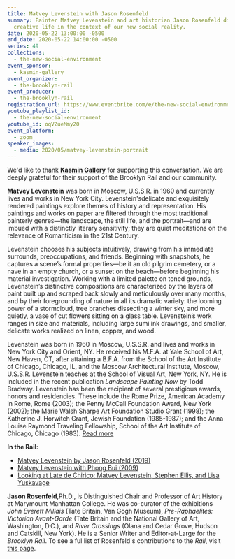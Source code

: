 ```yaml
---
title: Matvey Levenstein with Jason Rosenfeld
summary: Painter Matvey Levenstein and art historian Jason Rosenfeld discuss
  creative life in the context of our new social reality.
date: 2020-05-22 13:00:00 -0500
end_date: 2020-05-22 14:00:00 -0500
series: 49
collections:
  - the-new-social-environment
event_sponsor:
  - kasmin-gallery
event_organizer:
  - the-brooklyn-rail
event_producer:
  - the-brooklyn-rail
registration_url: https://www.eventbrite.com/e/the-new-social-environment-49-matvey-levenstein-tickets-105304600896
youtube_playlist_id:
  - the-new-social-environment
youtube_id: oqVZueMmy20
event_platform:
  - zoom
speaker_images:
  - media: 2020/05/matvey-levenstein-portrait
---
```

We'd like to thank **[Kasmin Gallery](https://www.kasmingallery.com/)** for supporting this conversation. We are deeply grateful for their support of the Brooklyn Rail and our community.

**Matvey Levenstein** was born in Moscow, U.S.S.R. in 1960 and currently lives and works in New York City. Levenstein'sdelicate and exquisitely rendered paintings explore themes of history and representation. His paintings and works on paper are filtered through the most traditional painterly genres—the landscape, the still life, and the portrait—and are imbued with a distinctly literary sensitivity; they are quiet meditations on the relevance of Romanticism in the 21st Century.

Levenstein chooses his subjects intuitively, drawing from his immediate surrounds, preoccupations, and friends. Beginning with snapshots, he captures a scene’s formal properties—be it an old pilgrim cemetery, or a nave in an empty church, or a sunset on the beach—before beginning his material investigation. Working with a limited palette on toned grounds, Levenstein’s distinctive compositions are characterized by the layers of paint built up and scraped back slowly and meticulously over many months, and by their foregrounding of nature in all its dramatic variety: the looming power of a stormcloud, tree branches dissecting a winter sky, and more quietly, a vase of cut flowers sitting on a glass table. Levenstein’s work ranges in size and materials, including large sumi ink drawings, and smaller, delicate works realized on linen, copper, and wood.

Levenstein was born in 1960 in Moscow, U.S.S.R. and lives and works in New York City and Orient, NY. He received his M.F.A. at Yale School of Art, New Haven, CT, after attaining a B.F.A. from the School of the Art Institute of Chicago, Chicago, IL, and the Moscow Architectural Institute, Moscow, U.S.S.R. Levenstein teaches at the School of Visual Art, New York, NY. He is included in the recent publication *Landscape Painting Now* by Todd Bradway. Levenstein has been the recipient of several prestigious awards, honors and residencies. These include the Rome Prize, American Academy in Rome, Rome (2003); the Penny McCall Foundation Award, New York (2002); the Marie Walsh Sharpe Art Foundation Studio Grant (1998); the Katherine J. Horwitch Grant, Jewish Foundation (1985-1987); and the Anna Louise Raymond Traveling Fellowship, School of the Art Institute of Chicago, Chicago (1983). [Read more](https://www.kasmingallery.com/artist/matvey-levenstein) [](https://www.kasmingallery.com/artist/matvey-levenstein)

**In the Rail:**

* [Matvey Levenstein by Jason Rosenfeld (2019)](https://brooklynrail.org/2019/03/artseen/Matvey-Levenstein)
* [Matvey Levenstein with Phong Bui (2009)](https://brooklynrail.org/2009/04/art/in-conversation-matvey-levinson-with-phong-bui)
* [Looking at Late de Chirico: Matvey Levenstein, Stephen Ellis, and Lisa Yuskavage](https://brooklynrail.org/2017/05/criticspage/Looking-at-Late-de-Chirico)



**Jason Rosenfeld**,Ph.D., is Distinguished Chair and Professor of Art History at Marymount Manhattan College. He was co-curator of the exhibitions *John Everett Millais* (Tate Britain, Van Gogh Museum), *Pre-Raphaelites: Victorian Avant-Garde* (Tate Britain and the National Gallery of Art, Washington, D.C.), and *River Crossings* (Olana and Cedar Grove, Hudson and Catskill, New York). He is a Senior Writer and Editor-at-Large for the *Brooklyn Rail*. To see a ful list of Rosenfeld's contributions to the *Rail*, visit [this page](<https://brooklynrail.org/contributor/Jason-Rosenfeld>). [](https://brooklynrail.org/contributor/Jason-Rosenfeld)
